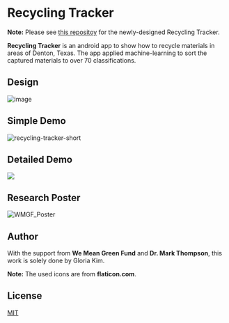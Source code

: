# Recycling Tracker

**Note:** Please see [this repositoy](https://github.com/gloriakim-cs-projects/2020-android-recycling-tracker-coding/) for the newly-designed Recycling Tracker. 

**Recycling Tracker** is an android app to show how to recycle materials in areas of Denton, Texas. The app applied machine-learning to sort the captured materials to over 70 classifications.

## Design

![image](https://user-images.githubusercontent.com/68700599/89500049-a3af8500-d786-11ea-9ef5-e2137446534a.png)

## Simple Demo

![recycling-tracker-short](https://user-images.githubusercontent.com/68700599/89608705-7cff5600-d83b-11ea-81a1-959ced6e0a76.gif)

## Detailed Demo

[![](http://img.youtube.com/vi/ITJ1OnTVbzo/0.jpg)](http://www.youtube.com/watch?v=ITJ1OnTVbzo "")

## Research Poster

![WMGF_Poster](https://user-images.githubusercontent.com/68700599/89502384-8b416980-d78a-11ea-8bea-652a09139b77.png)

## Author

With the support from **We Mean Green Fund** and **Dr. Mark Thompson**, this work is solely done by Gloria Kim.

**Note:** The used icons are from **flaticon.com**.

## License
[MIT](https://choosealicense.com/licenses/mit/)
